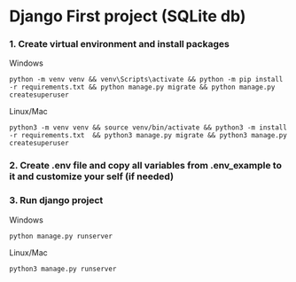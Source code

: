 # Django First project (SQLite db)

### 1. Create virtual environment and install packages
Windows
```shell
python -m venv venv && venv\Scripts\activate && python -m pip install -r requirements.txt && python manage.py migrate && python manage.py createsuperuser 
```

Linux/Mac
```shell
python3 -m venv venv && source venv/bin/activate && python3 -m install -r requirements.txt  && python3 manage.py migrate && python3 manage.py createsuperuser 
```

### 2. Create .env file and copy all variables from .env_example to it and customize your self (if needed)

### 3. Run django project
Windows
```shell
python manage.py runserver
```
Linux/Mac
```shell
python3 manage.py runserver
```
